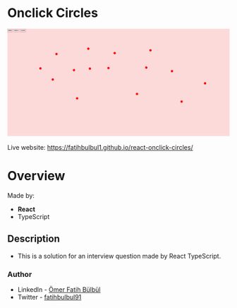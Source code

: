 # Onclick Circles
![](./screenshot.png)

Live website: https://fatihbulbul1.github.io/react-onclick-circles/

# Overview

Made by:
- **React**
- TypeScript

## Description 
- This is a solution for an interview question made by React TypeScript.

### Author
- LinkedIn - [Ömer Fatih Bülbül](https://www.linkedin.com/in/ömer-fatih-bülbül-74a890236/)
- Twitter - [fatihbulbul91](https://twitter.com/fatihbulbul91)